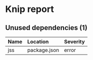 # Knip report

## Unused dependencies (1)

| Name | Location | Severity |
| :-- | :----------- | :------- |
| jss | package.json | error |

